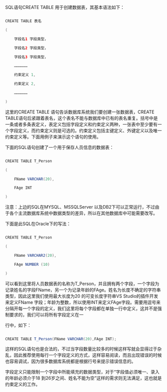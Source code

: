 SQL语句CREATE TABLE 用于创建数据表，其基本语法如下：
```java  
CREATE TABLE 表名
(
	字段名1 字段类型，
	字段名2 字段类型，
	字段名3 字段类型，
	………………
	约束定义 1,
	约束定义 2,
	………………
)
```
这里的CREATE TABLE 语句告诉数据库系统我们要创建一张数据表，CREATE TABLE语句后紧跟着表名，这个表名不能与数据库中已有的表名重复。括号中是一条或者多条表定义，表定义包括字段定义和约束定义两种，一张表中至少要有一个字段定义，而约束定义则是可选的。约束定义包括主键定义、外键定义以及唯一约束定义等。下面用例子来演示这个语句的使用。
下面的SQL语句创建了一个用于保存人员信息的数据表：
```java  
CREATE TABLE T_Person
(
	FName VARCHAR(20),
	FAge INT
)
```
注意：上边的SQL在MYSQL、MSSQLServer 以及DB2下可以正常运行，不过由于各个主流数据库系统中数据类型的差异，所以在其他数据库中可能需要改写。
下面是此SQL在Oracle下的写法：
```java  
CREATE TABLE T_Person
(
	FName VARCHAR2(20),
	FAge NUMBER (10)
)
```
可以看到这里将人员数据表的名称为T_Person，并且拥有两个字段，一个字段为记录姓名的字段FName，另一个为记录年龄的FAge。姓名为长度不确定的字符串类型，因此这里我们使用最大长度为20 的可变长度字符串VS Studio的插件开发来定义FName 字段；年龄为整数，所以使用INT来定义FAge字段。需要用逗号来分隔开每一个字段的定义，我们这里将每个字段都在单独一行中定义，这并不是强制要求的，我们可以将所有字段定义在一
行中，如下：
```java  
CREATE TABLE T_Person(FName VARCHAR(20),FAge INT);
```
这样的SQL语句也是合法的，不过当字段数量比较多的时候这样写就会显得过于杂乱，因此推荐使用每行一个字段定义的方式，这样容易阅读，而且出现错误的时候也容易调试，因为很多数据库系统都是根据行号来提示错误信息的。
字段定义只能限制一个字段中所能填充的数据类型，对于“字段值必须唯一、录入的年龄必须介于18 到26岁之间、姓名不能为空”这样的需求则无法满足，这也就是约束定义的工作。